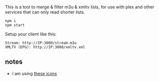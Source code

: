 This is a tool to merge & filter m3u & xmltv lists, for use with plex and other services that can only read shorter lists.

```
npm i
npm start
```

Setup your client like this:

```
Stream: http://IP:3000/stream.m3u
XMLTV (EPG): http://IP:3000/xmltv.xml
```

## notes

- I am using [these icons](https://icon-sets.iconify.design/carbon/)
